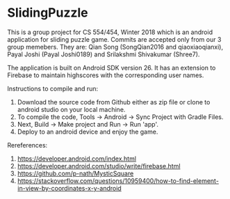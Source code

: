# SlidingPuzzle

This is a group project for CS 554/454, Winter 2018 which is an android application for sliding puzzle game. 
Commits are accepted only from our 3 group memebers. They are: Qian Song (SongQian2016 and qiaoxiaoqianxi), Payal Joshi (Payal Joshi0189) and Srilakshmi Shivakumar (Shree7). 

The application is built on Android SDK version 26. It has an extension to Firebase to maintain highscores with the corresponding user names. 

Instructions to compile and run:
1. Download the source code from Github either as zip file or clone to android studio on your local machine.
2. To compile the code, Tools -> Android -> Sync Project with Gradle Files. 
3. Next, Build -> Make project and Run -> Run 'app'.
4. Deploy to an android device and enjoy the game.  

Rereferences:
1. https://developer.android.com/index.html
2. https://developer.android.com/studio/write/firebase.html
3. https://github.com/p-nath/MysticSquare
4. https://stackoverflow.com/questions/10959400/how-to-find-element-in-view-by-coordinates-x-y-android
